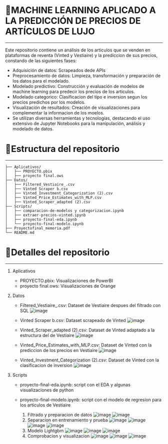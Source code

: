 # 👕MACHINE LEARNING APLICADO A LA PREDICCIÓN DE PRECIOS DE ARTÍCULOS DE LUJO
***

Este repositorio contiene un análisis de los articulos que se venden en plataformas de reventa (Vinted y Vestiaire) y la prediccion de sus precios, constando de las siguientes fases:

- Adquisición de datos: Scrapeados dede APIs
- Preprocesamiento de datos: Limpieza, transformación y preparación de los datos para el modelado.
- Modelado predictivo: Construcción y evaluación de modelos de machine learning para predecir los precios de los articulos.
- Modelado categorico: Clasificacion del tipo e inversion segun los precios predichos por los modelos.
- Visualización de resultados: Creación de visualizaciones para complementar la informacion de los moelos.
- Se utilizan diversas herramientas y tecnologías, destacando el uso extensivo de Jupyter Notebooks para la manipulación, análisis y modelado de datos.



# 📂Estructura del repositorio
---
```
├── Aplicativos/
│   ├── PROYECTO.pbix
│   ├── proyecto final.ows
├── Datos/
│   ├── Filtered_Vestiaire_.csv
│   ├── Vinted Scraper b.csv
│   ├── Vinted_Investment_Categorization (2).csv
│   ├── Vinted_Price_Estimates_with_MLP.csv
│   ├── Vinted_Scraper_adapted (2).csv
├── Scripts/
│   ├── comparacion-de-modelos y categorizacion.ipynb
│   ├── extraer-precios-vinted.ipynb
│   ├── proyecto-final-eda.ipynb
│   └── proyecto-final-modelo.ipynb
├── Proyectofinal_memoria.pdf
└── README.md
```

# 📂Detalles del repositorio
---
1. Aplicativos
   - PROYECTO.pbix: Visualizaciones de PowerBI
   - proyecto final.ows: Visualizaciones de Orange

2. Datos
   - Filtered_Vestiaire_.csv: Dataset de Vestiaire despues del filtrado con SQL
     ![image](https://github.com/user-attachments/assets/e1a0a2b8-24dc-46cf-b59e-bfd3259aa928)

   - Vinted Scraper b.csv: Dataset scrapeado de Vinted
     ![image](https://github.com/user-attachments/assets/c52abb9c-659c-497c-8f2c-9e3cdb83ad61)

   - Vinted_Scraper_adapted (2).csv: Dataset de Vinted adaptado a la estructura del de Vestiaire
     ![image](https://github.com/user-attachments/assets/a8984de4-ed0b-430d-aefb-fb9ae0a237a5)

   - Vinted_Price_Estimates_with_MLP.csv: Dataset de Vinted con la prediccion de los precios en Vestiaire
     ![image](https://github.com/user-attachments/assets/52b0ca3d-02f6-467a-883b-e1d3c9259456)

   - Vinted_Investment_Categorization (2).csv: Dataset de Vinted con la clasificacion de inversion
     ![image](https://github.com/user-attachments/assets/0f37df02-6d7c-4f75-9516-269445db9d86)

3. Scripts
   - proyecto-final-eda.ipynb: script con el EDA y algunas visualizaciones de python
     
   - proyecto-final-modelo.ipynb: script con el modelo de regresion para los articulos de Vestiaire
     1. Filtrado y preparacion de datos
        ![image](https://github.com/user-attachments/assets/ce5f37f3-a521-49b2-8c17-7d0d1e99f816)
        ![image](https://github.com/user-attachments/assets/7c695c7e-6ca3-4ea1-8c7b-a8f540576e2c)
     2. Separacion en entrenamiento y prueba
        ![image](https://github.com/user-attachments/assets/d93d9a6d-dd0e-44ae-aaec-d262dcd47357)
        ![image](https://github.com/user-attachments/assets/bbb0ed42-d969-4063-b5f3-d8d0d4b73bc6)
        ![image](https://github.com/user-attachments/assets/0a8e0bc7-7c39-482b-bfad-2fc14fc7630e)
        ![image](https://github.com/user-attachments/assets/cd1a2a00-3fe8-4a13-9e7d-73fca2dcce96)
     3. Modelo Lightgbm
        ![image](https://github.com/user-attachments/assets/9b533710-fe3f-4bdc-80dd-a965a652d9bd)
        ![image](https://github.com/user-attachments/assets/85f683da-ab91-4a84-ac06-2e5f5072981c)
        ![image](https://github.com/user-attachments/assets/64df2981-d5a7-4834-8423-7305a0ba1ccd)
     4. Comprobacion y visualizacion
        ![image](https://github.com/user-attachments/assets/93b7a120-5f55-4504-86a4-91159da02a7a)
        ![image](https://github.com/user-attachments/assets/e8ee334b-8edd-4f5a-88a1-5594fbf6596f)
        ![image](https://github.com/user-attachments/assets/7df28d9c-89e6-4db4-beef-8d215bf950e0)






  




